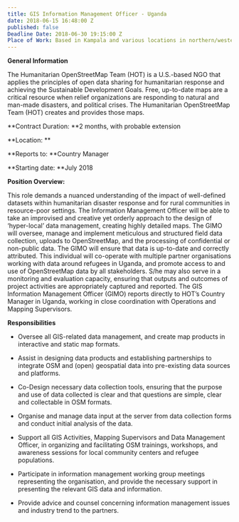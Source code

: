 ```yaml
---
title: GIS Information Management Officer - Uganda
date: 2018-06-15 16:48:00 Z
published: false
Deadline Date: 2018-06-30 19:15:00 Z
Place of Work: Based in Kampala and various locations in northern/western Uganda
---
```


**General Information**

The Humanitarian OpenStreetMap Team (HOT) is a U.S.-based NGO that applies the principles of open data sharing for humanitarian response and achieving the Sustainable Development Goals. Free, up-to-date maps are a critical resource when relief organizations are responding to natural and man-made disasters, and political crises. The Humanitarian OpenStreetMap Team (HOT) creates and provides those maps.

**Contract Duration: **2 months, with probable extension

**Location: **

**Reports to: **Country Manager

**Starting date: **July 2018

**Position Overview:**

This role demands a nuanced understanding of the impact of well-defined datasets within humanitarian disaster response and for rural communities in resource-poor settings. The Information Management Officer will be able to take an improvised and creative yet orderly approach to the design of ‘hyper-local’ data management, creating highly detailed maps. The GIMO will oversee, manage and implement meticulous and structured field data collection, uploads to OpenStreetMap, and the processing of confidential or non-public data. The GIMO will ensure that data is up-to-date and correctly attributed. This individual will co-operate with multiple partner organisations working with data around refugees in Uganda, and promote access to and use of OpenStreetMap data by all stakeholders. S/he may also serve in a monitoring and evaluation capacity, ensuring that outputs and outcomes of project activities are appropriately captured and reported. The GIS Information Management Officer (GIMO) reports directly to HOT’s Country Manager in Uganda, working in close coordination with Operations and Mapping Supervisors.

**Responsibilities**

* Oversee all GIS-related data management, and create map products in interactive and static map formats.

* Assist in designing data products and establishing partnerships to integrate OSM and (open) geospatial data into pre-existing data sources and platforms.


* Co-Design necessary data collection tools, ensuring that the purpose and use of data collected is clear and that questions are simple, clear and collectable in OSM formats.

* Organise and manage data input at the server from data collection forms and conduct initial analysis of the data.

* Support all GIS Activities, Mapping Supervisors and Data Management Officer, in organizing and facilitating OSM trainings, workshops, and awareness sessions for local community centers and refugee populations.

* Participate in information management working group meetings representing the organisation, and provide the necessary support in presenting the relevant GIS data and information.

* Provide advice and counsel concerning information management issues and industry trend to the partners.